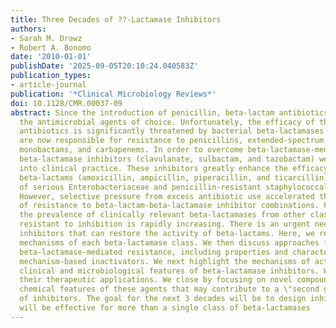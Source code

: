 ```yaml
---
title: Three Decades of ??-Lactamase Inhibitors
authors:
- Sarah M. Drawz
- Robert A. Bonomo
date: '2010-01-01'
publishDate: '2025-09-05T20:10:24.040583Z'
publication_types:
- article-journal
publication: '*Clinical Microbiology Reviews*'
doi: 10.1128/CMR.00037-09
abstract: Since the introduction of penicillin, beta-lactam antibiotics have been
  the antimicrobial agents of choice. Unfortunately, the efficacy of these life-saving
  antibiotics is significantly threatened by bacterial beta-lactamases. beta-Lactamases
  are now responsible for resistance to penicillins, extended-spectrum cephalosporins,
  monobactams, and carbapenems. In order to overcome beta-lactamase-mediated resistance,
  beta-lactamase inhibitors (clavulanate, sulbactam, and tazobactam) were introduced
  into clinical practice. These inhibitors greatly enhance the efficacy of their partner
  beta-lactams (amoxicillin, ampicillin, piperacillin, and ticarcillin) in the treatment
  of serious Enterobacteriaceae and penicillin-resistant staphylococcal infections.
  However, selective pressure from excess antibiotic use accelerated the emergence
  of resistance to beta-lactam-beta-lactamase inhibitor combinations. Furthermore,
  the prevalence of clinically relevant beta-lactamases from other classes that are
  resistant to inhibition is rapidly increasing. There is an urgent need for effective
  inhibitors that can restore the activity of beta-lactams. Here, we review the catalytic
  mechanisms of each beta-lactamase class. We then discuss approaches for circumventing
  beta-lactamase-mediated resistance, including properties and characteristics of
  mechanism-based inactivators. We next highlight the mechanisms of action and salient
  clinical and microbiological features of beta-lactamase inhibitors. We also emphasize
  their therapeutic applications. We close by focusing on novel compounds and the
  chemical features of these agents that may contribute to a \"second generation\"
  of inhibitors. The goal for the next 3 decades will be to design inhibitors that
  will be effective for more than a single class of beta-lactamases
---
```


